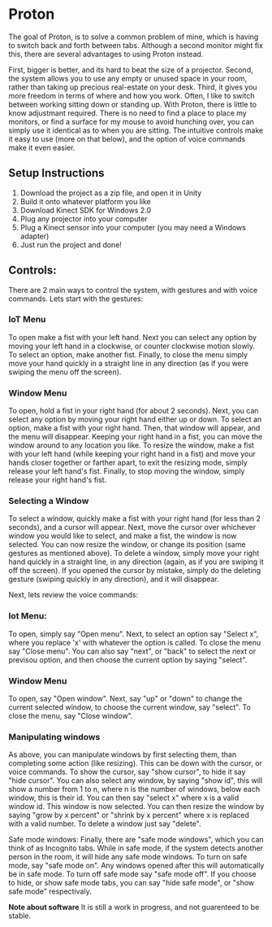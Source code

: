 # Proton

The goal of Proton, is to solve a common problem of mine, which is having to switch back and forth between tabs. Although a second monitor might fix this, there are several
advantages to using Proton instead. 

First, bigger is better, and its hard to beat the size of a projector. Second, the system allows you to use any empty or unused space in your room, rather than taking up
precious real-estate on your desk. Third, it gives you more freedom in terms of where and how you work. Often, I like to switch between working sitting down or 
standing up. With Proton, there is little to know adjustmant required. There is no need to find a place to place my monitors, or find a surface for my mouse to avoid hunching over,
you can simply use it identical as to when you are sitting. The intuitive controls make it easy to use (more on that below), and the option of voice commands make it even easier.

## Setup Instructions
1. Download the project as a zip file, and open it in Unity
2. Build it onto whatever platform you like
3. Download Kinect SDK for Windows 2.0
4. Plug any projector into your computer
5. Plug a Kinect sensor into your computer (you may need a Windows adapter)
6. Just run the project and done!

## Controls:
There are 2 main ways to control the system, with gestures and with voice commands. Lets start with the gestures: <br>

### IoT Menu
To open make a fist with your left hand. Next you can select any option by moving your left hand in a clockwise, or counter clockwise motion slowly.
To select an option, make another fist. Finally, to close the menu simply move your hand quickly in a straight line in any direction (as if you were swiping the menu off the screen).

### Window Menu
To open, hold a fist in your right hand (for about 2 seconds). Next, you can select any option by moving your right hand either up or down. To select an option, make a fist with your right hand.
Then, that window will appear, and the menu will disappear. Keeping your right hand in a fist, you can move the window around to any location you like. To resize the window, make a fist with your left hand (while keeping your right hand in a fist)
and move your hands closer together or farther apart, to exit the resizing mode, simply release your left hand's fist. Finally, to stop moving the window, simply release your right hand's fist.

### Selecting a Window
To select a window, quickly make a fist with your right hand (for less than 2 seconds), and a cursor will appear. Next, move the cursor over whichever window you would like to select, and make a fist, the window is now selected.
You can now resize the window, or change its position (same gestures as mentioned above). To delete a window, simply move your right hand quickly in a straight line, in any direction (again, as if you are swiping it off the screen).
If you opened the cursor by mistake, simply do the deleting gesture (swiping quickly in any direction), and it will disappear.
<br>

Next, lets review the voice commands:

### Iot Menu:
To open, simply say "Open menu". Next, to select an option say "Select x", where you replace 'x' with whatever the option is called. To close the menu say "Close menu".
You can also say "next", or "back" to select the next or previsou option, and then choose the current option by saying "select". 

### Window Menu
To open, say "Open window". Next, say "up" or "down" to change the current selected window, to choose the current window, say "select". To close the menu, say "Close window".

### Manipulating windows
As above, you can manipulate windows by first selecting them, than completing some action (like resizing). This can be down with the cursor, or voice commands. To show the cursor, say
"show cursor", to hide it say "hide cursor". You can also select any window, by saying "show id", this will show a number from 1 to n, where n is the number of windows, below each window, this is their id.
You can then say "select x" where x is a valid window id. This window is now selected. You can then resize the window by saying "grow by x percent" or "shrink by x percent" where x is replaced with a valid number. To delete a window
just say "delete".
<br>

Safe mode windows: Finally, there are "safe mode windows", which you can think of as Incognito tabs. While in safe mode, if the system detects another person in the room, it will hide any safe mode windows.
To turn on safe mode, say "safe mode on". Any windows opened after this will automatically be in safe mode. To turn off safe mode say "safe mode off". If you choose to hide, or show safe mode tabs, you can say
"hide safe mode", or "show safe mode" respectivaly. 

<b>Note about software</b>
It is still a work in progress, and not guarenteed to be stable.
